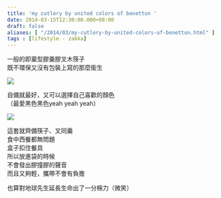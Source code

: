 ```yaml
---
title: 'my cutlery by united colors of benetton '
date: 2014-03-15T12:30:00.000+08:00
draft: false
aliases: [ "/2014/03/my-cutlery-by-united-colors-of-benetton.html" ]
tags : [lifestyle - zakka]
---
```


一般的即棄型膠羹膠叉木筷子  
既不環保又沒有包裝上寫的那麼衛生  

![](/images/mycutlery.jpg)

自備就最好，又可以選擇自己喜歡的顏色  
（最愛黑色黑色yeah yeah yeah）  

![](/images/mycutlery1.jpg)

這套就齊備筷子、叉同羹  
食中西餐都無問題  
盒子扣住餐具  
所以放進袋的時候  
不會發出膠撞膠的聲音  
而且又夠輕，攜帶不會有負擔  
  
也算對地球先生延長生命出了一分棉力（微笑）
